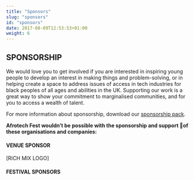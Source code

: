 ```yaml
---
title: "Sponsors"
slug: "sponsors"
id: "sponsors"
date: 2017-08-09T12:53:53+01:00
weight: 6
---
```



<!-- <div class="svgcontent">

<div class="comet">
<img src="img/comet.svg" width="70%">
</div>

</div> -->

<div class="row">
<div class="col-xs-12 col-md-9 mt-10">
<h2> SPONSORSHIP</h2>

<p>We would love you to get involved if you are interested in inspiring young people to develop an interest in making things and problem-solving, or in helping create a space to address issues of access in tech industries for black peoples of all ages and abilities in the UK. Supporting our work is a great way to show your commitment to marginalised communities, and for you to access a wealth of talent.</p>

<p>For more information about sponsorship, download our <a href="https://drive.google.com/file/d/0B3whBCs7yUf1Z2xxOFR2UGROYVU/view?usp=sharing">sponsorship pack</a>.</p>

<b><p class="mt-20">Afrotech Fest wouldn’t be possible with the sponsorship and support of these organisations and companies:</p></b>
<h4> VENUE SPONSOR</h4>
[RICH MIX LOGO]
<h4> FESTIVAL SPONSORS</h4>


</div>
</div>
